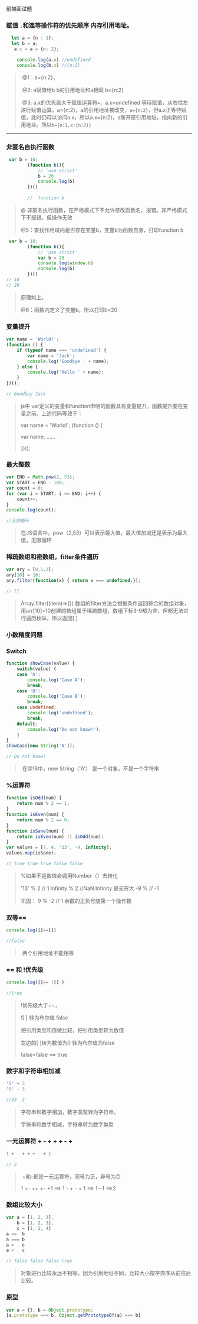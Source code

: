 前端面试题

### 赋值 `.`和连等操作符的优先顺序  内存引用地址。

```js
  let a = {n : 1};
  let b = a;
   a.x = a = {n: 2};

    console.log(a.x) //undefined
    console.log(b.x) //{n:2}
```

> ​	@1：a={n:2}，
>
> ​	@2:   a赋值给b  b的引用地址和a相同 b={n:2}
>
> ​	@3:    a.x的优先级大于赋值运算符`=`，a.x=undefined 等待赋值，从右往左进行赋值运算，a={n:2}，a的引用地址被改变，`a={n:2}`，但a.x正等待赋值，此时仍可以访问a.x，所以a.x={n:2}，a断开原引用地址，指向新的引用地址。所以`b={n:1,x:{n:2}}`



------



### 非匿名自执行函数

```js
 var b = 10;
        (function b(){
            // 'use strict'
            b = 20
            console.log(b)
        })()
        
        //  function b
```

> @ 非匿名执行函数，在严格模式下不允许修改函数名，报错。非严格模式下不报错，但操作无效
>
> @5：查找作用域内是否存在变量b，变量b为函数自身，打印function b



```js
 var b = 10;
        (function b(){
            // 'use strict'
            var b = 20
            console.log(window.b) 
            console.log(b)
        })()
// 10
// 20
```

> 原理如上。
>
> @6：函数内定义了变量b，所以打印b=20



### 变量提升

```js
var name = 'World!';
(function () {
    if (typeof name === 'undefined') {
        var name = 'Jack';
        console.log('Goodbye ' + name);
    } else {
        console.log('Hello ' + name);
    }
})();

// Goodbey Jack
```

> js中 var定义的变量和function申明的函数具有变量提升，函数提升要在变量之前。上述代码等效于：
>
> var name = 'World!';
> (function () {
>
> var name; ……
>
> })();



### 最大整数

```js
var END = Math.pow(2, 53);
var START = END - 100;
var count = 0;
for (var i = START; i <= END; i++) {
    count++;
}
console.log(count);

//无限循环
```

> 在JS语言中，pow（2,53）可以表示最大值，最大值加减还是表示为最大值，无限循环



### 稀疏数组和密数组，filter条件遍历

```js
var ary = [0,1,2];
ary[10] = 10;
ary.filter(function(x) { return x === undefined;});

// []
```

> Array.filter((item)=>{}) 数组的filter方法会根据条件返回符合的数组对象，用arr[10]=10创建的数组属于稀疏数组，数组下标3-9都为空，但都无法进行遍历枚举，所以返回[ ]



### 小数精度问题



### Switch

```js
function showCase(value) {
    switch(value) {
    case 'A':
        console.log('Case A');
        break;
    case 'B':
        console.log('Case B');
        break;
    case undefined:
        console.log('undefined');
        break;
    default:
        console.log('Do not know!');
    }
}
showCase(new String('A'));

// Do not know!
```

> ​	在@16中，new String（'A'） 是一个对象，不是一个字符串



### %运算符

```js
function isOdd(num) {
    return num % 2 == 1;
}
function isEven(num) {
    return num % 2 == 0;
}
function isSane(num) {
    return isEven(num) || isOdd(num);
}
var values = [7, 4, '13', -9, Infinity];
values.map(isSane);

// true true true false false
```

> %如果不是数值会调用Number（）去转化    
>
>  '13' % 2    // 1      Infinity % 2  //NaN      Infinity 是无穷大      -9 %  // -1 
>
> 巩固： 9 % -2        // 1   余数的正负号随第一个操作数



### 双等==

```js
console.log([]==[])

//false
```

> ​	两个引用地址不能相等



### == 和 !优先级

```js
console.log([]== ![] )

//true
```

> !优先级大于==， 
>
> ![ ] 转为布尔值 false
>
> 把引用类型和值做比较，把引用类型转为数值
>
> 左边的[ ]转为数值为0 转为布尔值为false 
>
> false=false   ==>  true



### 数字和字符串相加减

```js
'5' + 3
'5' - 3

//53  2
```

> 字符串和数字相加，数字类型转为字符串，
>
> 字符串和数字相减，字符串转为数字类型



### 一元运算符 + - + + + - +

```js
1 + - + + + - + 1

// 2
```

> ​	+和-都是一元运算符，同号为正，异号为负
>
> 1 +-   ++  +-   +1   ==>  1 - + - + 1  ==> 1--1  ==>2

 

### 数组比较大小

```js
var a = [1, 2, 3],
    b = [1, 2, 3],
    c = [1, 2, 4]
a ==  b
a === b
a >   c
a <   c

// false false false true
```

> 对象进行比较永远不相等，因为引用地址不同，比较大小按字典序从前往后比较。



### 原型

```js
var a = {}, b = Object.prototype;
[a.prototype === b, Object.getPrototypeOf(a) === b] 
```

> 
